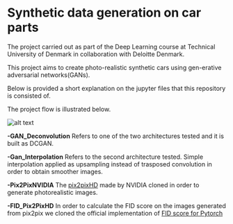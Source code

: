 # Synthetic data generation on car parts
The project carried out as part of the Deep Learning course at Technical University of Denmark in collaboration
with Deloitte Denmark.

This project aims to create photo-realistic synthetic cars using gen-erative adversarial networks(GANs).

Below is provided a short explanation on the jupyter files that this repository is consisted of.

The project flow is illustrated below.

![alt text](https://github.com/georgezefko/car-part-segmentation/blob/main/workflow.png?raw=true)

**-GAN_Deconvolution**
Refers to one of the two architectures tested and it is built as DCGAN. 

**-Gan_Interpolation**
Refers to the second architecture tested. Simple interpolation applied as upsampling instead of trasposed convolution
in order to obtain smoother images.

**-Pix2PixNVIDIA**
The [pix2pixHD](https://github.com/NVIDIA/pix2pixHD)  made by NVIDIA cloned in order to generate photorealistic images. 

**-FID_Pix2PixHD**
In order to calculate the FID score on the images generated from pix2pix we cloned the official implementation of [FID score for Pytorch](https://github.com/mseitzer/pytorch-fid)

